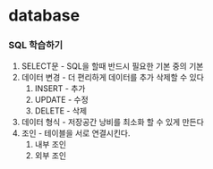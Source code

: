 # database
### SQL 학습하기
1. SELECT문 -  SQL을 할때 반드시 필요한 기본 중의 기본
2. 데이터 변경 - 더 편리하게 데이터를 추가 삭제할 수 있다
    1. INSERT - 추가
    2. UPDATE - 수정
    3. DELETE - 삭제
3. 데이터 형식 - 저장공간 낭비를 최소화 할 수 있게 만든다
4. 조인 - 테이블을 서로 연결시킨다. 
    1. 내부 조인 
    2. 외부 조인
